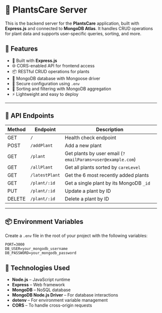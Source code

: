 # 🌱 PlantsCare Server

This is the backend server for the **PlantsCare** application, built with **Express.js** and connected to **MongoDB Atlas**. It handles CRUD operations for plant data and supports user-specific queries, sorting, and more.

## 🚀 Features

- 🔧 Built with **Express.js**
- 🌐 CORS-enabled API for frontend access
- 📦 RESTful CRUD operations for plants
- 📂 MongoDB database with Mongoose driver
- 🔐 Secure configuration using `.env`
- 🧩 Sorting and filtering with MongoDB aggregation
- ⚡ Lightweight and easy to deploy

---
## 🧪 API Endpoints

| Method | Endpoint           | Description |
|--------|--------------------|-------------|
| GET    | `/`                | Health check endpoint |
| POST   | `/addPlant`        | Add a new plant |
| GET    | `/plant`           | Get plants by user email (`?emailParams=user@example.com`) |
| GET    | `/allPlant`        | Get all plants sorted by `careLevel` |
| GET    | `/latestPlant`     | Get the 6 most recently added plants |
| GET    | `/plant/:id`       | Get a single plant by its MongoDB `_id` |
| PUT    | `/plant/:id`       | Update a plant by ID |
| DELETE | `/plant/:id`       | Delete a plant by ID |

---

## 📦 Environment Variables

Create a `.env` file in the root of your project with the following variables:

```env
PORT=3000
DB_USER=your_mongodb_username
DB_PASSWORD=your_mongodb_password

```

## 🧩 Technologies Used

- **Node.js** – JavaScript runtime  
- **Express** – Web framework  
- **MongoDB** – NoSQL database  
- **MongoDB Node.js Driver** – For database interactions  
- **dotenv** – For environment variable management  
- **CORS** – To handle cross-origin requests  

